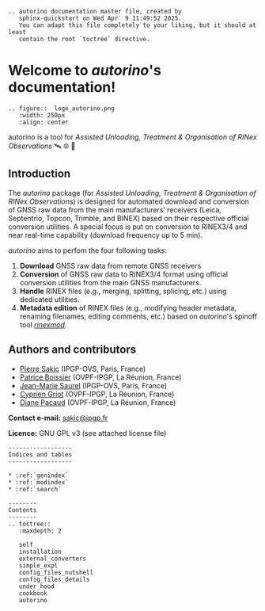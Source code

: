 ```{eval-rst}
.. autorino documentation master file, created by
   sphinx-quickstart on Wed Apr  9 11:49:52 2025.
   You can adapt this file completely to your liking, but it should at least
   contain the root `toctree` directive.
```

# Welcome to _autorino_'s documentation!
```{eval-rst}
.. figure::  logo_autorino.png
   :width: 250px
   :align: center
```

autorino is a tool for _Assisted Unloading, Treatment & Organisation of RINex Observations_  🛰️ 🌐 🦏 

## Introduction

The _autorino_ package (for _Assisted Unloading, Treatment & Organisation of RINex Observations_) is designed for
automated download and conversion of GNSS raw data from the main manufacturers’ receivers 
(Leica, Septentrio, Topcon, Trimble, and BINEX) based on their respective official conversion utilities. 
A special focus is put on conversion to RINEX3/4 and near real-time capability (download frequency up to 5 min).

_autorino_ aims to perfom the four following tasks:
1. **Download** GNSS raw data from remote GNSS receivers
2. **Conversion** of GNSS raw data to RINEX3/4 format using official conversion utilities from the main GNSS manufacturers.
3. **Handle** RINEX files (e.g., merging, splitting, splicing, etc.) using dedicated utilities.
4. **Metadata edition** of RINEX files (e.g., modifying header metadata, renaming filenames, editing comments, etc.) 
based on _autorino_'s spinoff tool [_rinexmod_](https://github.com/IPGP/rinexmod).

## Authors and contributors

* [Pierre Sakic](https://github.com/PierreS-alpha) (IPGP-OVS, Paris, France) 
* [Patrice Boissier](https://github.com/PBoissier) (OVPF-IPGP, La Réunion, France)
* [Jean-Marie Saurel](https://github.com/jmsaurel) (IPGP-OVS, Paris, France)
* [Cyprien Griot](https://github.com/cyprien-griot) (OVPF-IPGP, La Réunion, France)
* [Diane Pacaud](https://github.com/DianouPac) (OVPF-IPGP, La Réunion, France)

**Contact e-mail:** sakic@ipgp.fr

**Licence:** GNU GPL v3 (see attached license file) 


```{eval-rst}
------------------
Indices and tables
------------------

* :ref:`genindex`
* :ref:`modindex`
* :ref:`search`

--------
Contents
--------
.. toctree::
   :maxdepth: 2

   self
   installation
   external_converters
   simple_expl
   config_files_nutshell
   config_files_details
   under_hood
   cookbook
   autorino
```


